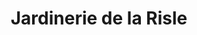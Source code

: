 ---
title: "Jardinerie de la Risle"
url: /pont-audemer/jardinerie-de-la-risle/
shop: centre de jardinage
---